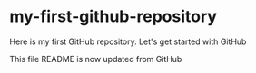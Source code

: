 # my-first-github-repository
Here is my first GitHub repository. Let's get started with GitHub

This file README is now updated from GitHub
